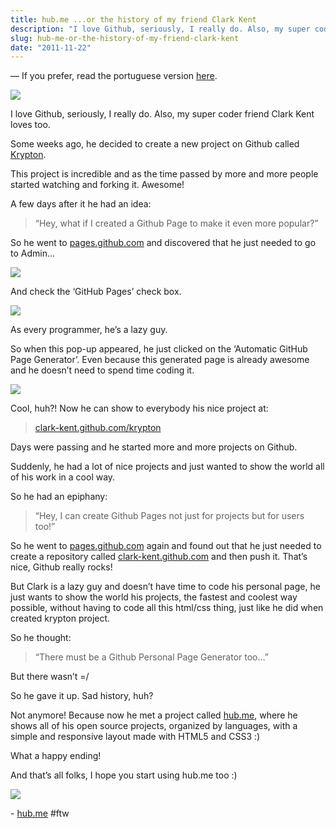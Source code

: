 ```yaml
---
title: hub.me ...or the history of my friend Clark Kent
description: "I love Github, seriously, I really do. Also, my super coder friend Clark Kent loves too. Some weeks ago, he decided to create a new project on Github called Krypton. This project is incredible and as the time passed by more and more people started watching and forking it. Awesome!"
slug: hub-me-or-the-history-of-my-friend-clark-kent
date: "2011-11-22"
---
```


— If you prefer, read the portuguese version [here](https://gist.github.com/1385464).

![](http://media.tumblr.com/tumblr_luu210IMt81qe3219.jpg)

I love Github, seriously, I really do. Also, my super coder friend Clark Kent loves too.

Some weeks ago, he decided to create a new project on Github called [Krypton](https://github.com/clark-kent/krypton).

This project is incredible and as the time passed by more and more people started watching and forking it. Awesome!

<!-- more -->

A few days after it he had an idea:

> “Hey, what if I created a Github Page to make it even more popular?”

So he went to [pages.github.com](http://pages.github.com) and discovered that he just needed to go to Admin…

![](http://media.tumblr.com/tumblr_luv2cxtXZh1qe3219.png)

And check the ‘GitHub Pages’ check box.

![](http://media.tumblr.com/tumblr_luv2b5LjAU1qe3219.png)

As every programmer, he’s a lazy guy.

So when this pop-up appeared, he just clicked on the ‘Automatic GitHub Page Generator’. Even because this generated page is already awesome and he doesn’t need to spend time coding it.

![](http://media.tumblr.com/tumblr_luv2dzlLbp1qe3219.png)

Cool, huh?! Now he can show to everybody his nice project at:

> [clark-kent.github.com/krypton](http://clark-kent.github.com/krypton/)

Days were passing and he started more and more projects on Github.

Suddenly, he had a lot of nice projects and just wanted to show the world all of his work in a cool way.

So he had an epiphany:

> “Hey, I can create Github Pages not just for projects but for users too!”

So he went to [pages.github.com](http://pages.github.com) again and found out that he just needed to create a repository called [clark-kent.github.com](http://clark-kent.github.com) and then push it. That’s nice, Github really rocks!

But Clark is a lazy guy and doesn’t have time to code his personal page, he just wants to show the world his projects, the fastest and coolest way possible, without having to code all this html/css thing, just like he did when created krypton project.

So he thought:

> “There must be a Github Personal Page Generator too…”

But there wasn’t =/

So he gave it up. Sad history, huh?

Not anymore! Because now he met a project called [hub.me](http://github.com/zenorocha/hub.me/), where he shows all of his open source projects, organized by languages, with a simple and responsive layout made with HTML5 and CSS3 :)

What a happy ending!

And that’s all folks, I hope you start using hub.me too :)

![](http://media.tumblr.com/tumblr_luu36opVbK1qe3219.jpg)

- [hub.me](http://github.com/zenorocha/hub.me/) #ftw
